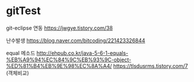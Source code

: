 # gitTest

git-eclipse 연동
https://jwgye.tistory.com/38


난수발생
https://blog.naver.com/bitcoding/221423326844

equal 메소드
http://ehpub.co.kr/java-5-6-1-equals-%EB%A9%94%EC%84%9C%EB%93%9C-object-%ED%81%B4%EB%9E%98%EC%8A%A4/
https://tlsdusrms.tistory.com/7 (객체비교)
